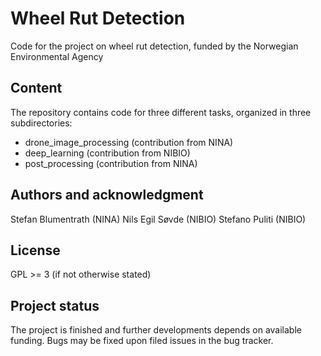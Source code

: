 # Wheel Rut Detection

Code for the project on wheel rut detection, funded by the Norwegian Environmental Agency

## Content
The repository contains code for three different tasks, organized in three subdirectories:

* drone_image_processing (contribution from NINA)
* deep_learning (contribution from NIBIO)
* post_processing (contribution from NINA)


## Authors and acknowledgment
Stefan Blumentrath (NINA)
Nils Egil Søvde (NIBIO)
Stefano Puliti (NIBIO)

## License
GPL >= 3 (if not otherwise stated)

## Project status
The project is finished and further developments depends on available funding. Bugs may be fixed upon filed issues in the bug tracker.

